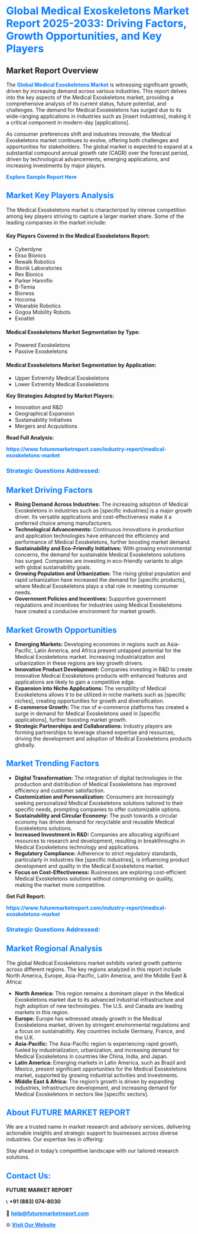 <h1 style="color: #007BFF;">Global Medical Exoskeletons Market Report 2025-2033: Driving Factors, Growth Opportunities, and Key Players</h1>

<section id="overview">
<h2>Market Report Overview</h2>
<p>The <a href="https://www.futuremarketreport.com/industry-report/medical-exoskeletons-market" style="color: #007BFF; text-decoration: none;"><strong>Global Medical Exoskeletons Market</strong></a> is witnessing significant growth, driven by increasing demand across various industries. This report delves into the key aspects of the Medical Exoskeletons market, providing a comprehensive analysis of its current status, future potential, and challenges. The demand for Medical Exoskeletons has surged due to its wide-ranging applications in industries such as [insert industries], making it a critical component in modern-day [applications].</p>
<p>As consumer preferences shift and industries innovate, the Medical Exoskeletons market continues to evolve, offering both challenges and opportunities for stakeholders. The global market is expected to expand at a substantial compound annual growth rate (CAGR) over the forecast period, driven by technological advancements, emerging applications, and increasing investments by major players.</p>
</section>

<section id="overview">
<p><a href="https://www.futuremarketreport.com/request-sample/reportId=42824" style="color: #007BFF; text-decoration: none;"><strong>Explore Sample Report Here</strong></a></p>
</section>

<section id="key-players">
<h2 style="color: #007BFF;">Market Key Players Analysis</h2>
<p>The Medical Exoskeletons market is characterized by intense competition among key players striving to capture a larger market share. Some of the leading companies in the market include:</p>
<h4>Key Players Covered in the Medical Exoskeletons Report:</h4>
<ul><li>Cyberdyne</li><li>Ekso Bionics</li><li>Rewalk Robotics</li><li>Bionik Laboratories</li><li>Rex Bionics</li><li>Parker Hannifin</li><li>B-Temia</li><li>Bioness</li><li>Hocoma</li><li>Wearable Robotics</li><li>Gogoa Mobility Robots</li><li>Exoatlet</li></ul>
<h4>Medical Exoskeletons Market Segmentation by Type:</h4>
<ul><li>Powered Exoskeletons</li><li>Passive Exoskeletons</li></ul>

<h4>Medical Exoskeletons Market Segmentation by Application:</h4>
<ul><li>Upper Extremity Medical Exoskeletons</li><li>Lower Extremity Medical Exoskeletons</li></ul>
<p><strong>Key Strategies Adopted by Market Players:</strong></p>
<ul>
<li>Innovation and R&D</li>
<li>Geographical Expansion</li>
<li>Sustainability Initiatives</li>
<li>Mergers and Acquisitions</li>
</ul>
</section>

<section>
<p><strong>Read Full Analysis: </strong></p><a href="https://www.futuremarketreport.com/industry-report/medical-exoskeletons-market" style="color: #007BFF; text-decoration: none;"><strong>https://www.futuremarketreport.com/industry-report/medical-exoskeletons-market</strong></a>
<h3 style="color: #007BFF;">Strategic Questions Addressed:</h3>
</section>

<section id="driving-factors">
<h2 style="color: #007BFF;">Market Driving Factors</h2>
<ul>
<li><strong>Rising Demand Across Industries:</strong> The increasing adoption of Medical Exoskeletons in industries such as [specific industries] is a major growth driver. Its versatile applications and cost-effectiveness make it a preferred choice among manufacturers.</li>
<li><strong>Technological Advancements:</strong> Continuous innovations in production and application technologies have enhanced the efficiency and performance of Medical Exoskeletons, further boosting market demand.</li>
<li><strong>Sustainability and Eco-Friendly Initiatives:</strong> With growing environmental concerns, the demand for sustainable Medical Exoskeletons solutions has surged. Companies are investing in eco-friendly variants to align with global sustainability goals.</li>
<li><strong>Growing Population and Urbanization:</strong> The rising global population and rapid urbanization have increased the demand for [specific products], where Medical Exoskeletons plays a vital role in meeting consumer needs.</li>
<li><strong>Government Policies and Incentives:</strong> Supportive government regulations and incentives for industries using Medical Exoskeletons have created a conducive environment for market growth.</li>
</ul>
</section>

<section id="growth-opportunities">
<h2 style="color: #007BFF;">Market Growth Opportunities</h2>
<ul>
<li><strong>Emerging Markets:</strong> Developing economies in regions such as Asia-Pacific, Latin America, and Africa present untapped potential for the Medical Exoskeletons market. Increasing industrialization and urbanization in these regions are key growth drivers.</li>
<li><strong>Innovative Product Development:</strong> Companies investing in R&D to create innovative Medical Exoskeletons products with enhanced features and applications are likely to gain a competitive edge.</li>
<li><strong>Expansion into Niche Applications:</strong> The versatility of Medical Exoskeletons allows it to be utilized in niche markets such as [specific niches], creating opportunities for growth and diversification.</li>
<li><strong>E-commerce Growth:</strong> The rise of e-commerce platforms has created a surge in demand for Medical Exoskeletons used in [specific applications], further boosting market growth.</li>
<li><strong>Strategic Partnerships and Collaborations:</strong> Industry players are forming partnerships to leverage shared expertise and resources, driving the development and adoption of Medical Exoskeletons products globally.</li>
</ul>
</section>

<section id="trending-factors">
<h2 style="color: #007BFF;">Market Trending Factors</h2>
<ul>
<li><strong>Digital Transformation:</strong> The integration of digital technologies in the production and distribution of Medical Exoskeletons has improved efficiency and customer satisfaction.</li>
<li><strong>Customization and Personalization:</strong> Consumers are increasingly seeking personalized Medical Exoskeletons solutions tailored to their specific needs, prompting companies to offer customizable options.</li>
<li><strong>Sustainability and Circular Economy:</strong> The push towards a circular economy has driven demand for recyclable and reusable Medical Exoskeletons solutions.</li>
<li><strong>Increased Investment in R&D:</strong> Companies are allocating significant resources to research and development, resulting in breakthroughs in Medical Exoskeletons technology and applications.</li>
<li><strong>Regulatory Compliance:</strong> Adherence to strict regulatory standards, particularly in industries like [specific industries], is influencing product development and quality in the Medical Exoskeletons market.</li>
<li><strong>Focus on Cost-Effectiveness:</strong> Businesses are exploring cost-efficient Medical Exoskeletons solutions without compromising on quality, making the market more competitive.</li>
</ul>
</section>

<section>
<p><strong>Get Full Report: </strong></p><a href="https://www.futuremarketreport.com/industry-report/medical-exoskeletons-market" style="color: #007BFF; text-decoration: none;"><strong>https://www.futuremarketreport.com/industry-report/medical-exoskeletons-market</strong></a>
<h3 style="color: #007BFF;">Strategic Questions Addressed:</h3>
</section>


<section id="regional-analysis">
<h2 style="color: #007BFF;">Market Regional Analysis</h2>
<p>The global Medical Exoskeletons market exhibits varied growth patterns across different regions. The key regions analyzed in this report include North America, Europe, Asia-Pacific, Latin America, and the Middle East & Africa:</p>
<ul>
<li><strong>North America:</strong> This region remains a dominant player in the Medical Exoskeletons market due to its advanced industrial infrastructure and high adoption of new technologies. The U.S. and Canada are leading markets in this region.</li>
<li><strong>Europe:</strong> Europe has witnessed steady growth in the Medical Exoskeletons market, driven by stringent environmental regulations and a focus on sustainability. Key countries include Germany, France, and the U.K.</li>
<li><strong>Asia-Pacific:</strong> The Asia-Pacific region is experiencing rapid growth, fueled by industrialization, urbanization, and increasing demand for Medical Exoskeletons in countries like China, India, and Japan.</li>
<li><strong>Latin America:</strong> Emerging markets in Latin America, such as Brazil and Mexico, present significant opportunities for the Medical Exoskeletons market, supported by growing industrial activities and investments.</li>
<li><strong>Middle East & Africa:</strong> The region’s growth is driven by expanding industries, infrastructure development, and increasing demand for Medical Exoskeletons in sectors like [specific sectors].</li>
</ul>
</section>

<footer>
<h2 style="color: #007BFF;">About FUTURE MARKET REPORT</h2>
<p>We are a trusted name in market research and advisory services, delivering actionable insights and strategic support to businesses across diverse industries. Our expertise lies in offering:</p>

<p>Stay ahead in today’s competitive landscape with our tailored research solutions.</p>

<h2 style="color: #007BFF;">Contact Us:</h2>
<p><strong>FUTURE MARKET REPORT</strong></p>
<p>📞 <strong>+91 (883) 074-8030</strong></p>
<p>📧 <strong><a href="mailto:help@futuremarketreport.com" style="color: #007BFF;">help@futuremarketreport.com</a></strong></p>
<p>🌐 <strong><a href="https://www.futuremarketreport.com/" style="color: #007BFF;">Visit Our Website</a></strong></p>
</footer>